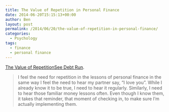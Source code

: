 ```yaml
---
title: The Value of Repetition in Personal Finance
date: 2014-06-20T15:15:13+00:00
author: Ben
layout: post
permalink: /2014/06/20/the-value-of-repetition-in-personal-finance/
categories:
  - Psychology
tags:
  - finance
  - personal finance
---
```

[The Value of RepetitionSee Debt Run](http://www.seedebtrun.com/value-repetition/).

> I feel the need for repetition in the lessons of personal finance in the same way I feel the need to hear my partner say, “I love you”. While I already know it to be true, I need to hear it regularly. Similarly, I need to hear those familiar money lessons often. Even though I know them, it takes that reminder, that moment of checking in, to make sure I’m actually implementing them.